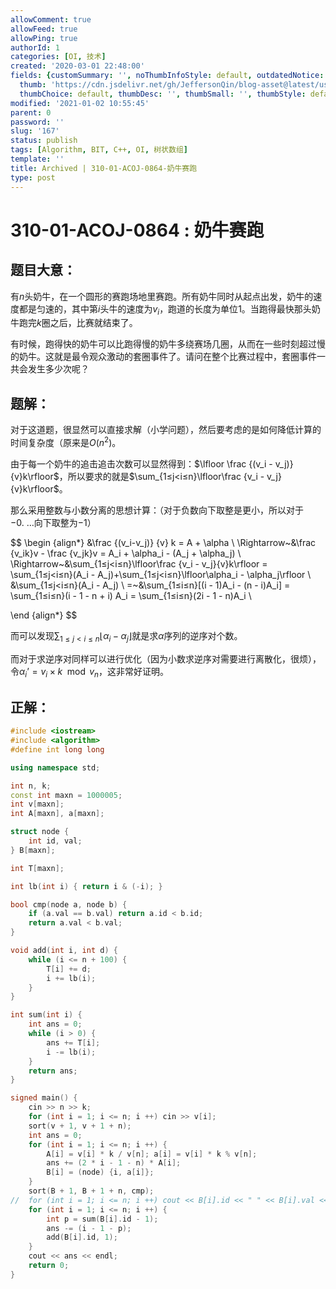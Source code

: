 ```yaml
---
allowComment: true
allowFeed: true
allowPing: true
authorId: 1
categories: [OI, 技术]
created: '2020-03-01 22:48:00'
fields: {customSummary: '', noThumbInfoStyle: default, outdatedNotice: 'no', reprint: standard,
  thumb: 'https://cdn.jsdelivr.net/gh/JeffersonQin/blog-asset@latest/usr/uploads/bg/oi_bg.png',
  thumbChoice: default, thumbDesc: '', thumbSmall: '', thumbStyle: default}
modified: '2021-01-02 10:55:45'
parent: 0
password: ''
slug: '167'
status: publish
tags: [Algorithm, BIT, C++, OI, 树状数组]
template: ''
title: Archived | 310-01-ACOJ-0864-奶牛赛跑
type: post
---
```

# 310-01-ACOJ-0864 : 奶牛赛跑

## 题目大意：

有$n$头奶牛，在一个圆形的赛跑场地里赛跑。所有奶牛同时从起点出发，奶牛的速度都是匀速的，其中第$i$头牛的速度为$v_i$，跑道的长度为单位$1$。当跑得最快那头奶牛跑完$k$圈之后，比赛就结束了。

有时候，跑得快的奶牛可以比跑得慢的奶牛多绕赛场几圈，从而在一些时刻超过慢的奶牛。这就是最令观众激动的套圈事件了。请问在整个比赛过程中，套圈事件一共会发生多少次呢？

<!--more-->

## 题解：

对于这道题，很显然可以直接求解（小学问题），然后要考虑的是如何降低计算的时间复杂度（原来是$O(n^2)$。

由于每一个奶牛的追击追击次数可以显然得到：$\lfloor \frac {(v_i - v_j)}{v}k\rfloor$，所以要求的就是$\sum_{1≤j<i≤n}\lfloor\frac {v_i - v_j}{v}k\rfloor$。

那么采用整数与小数分离的思想计算：（对于负数向下取整是更小，所以对于$-0. ~…$向下取整为$-1$）

$$
\begin {align*}
&\frac {(v_i-v_j)} {v} k = A + \alpha \\
\Rightarrow~&\frac {v_ik}v - \frac {v_jk}v = A_i + \alpha_i - (A_j + \alpha_j) \\
\Rightarrow~&\sum_{1≤j<i≤n}\lfloor\frac {v_i - v_j}{v}k\rfloor = \sum_{1≤j<i≤n}(A_i - A_j)+\sum_{1≤j<i≤n}\lfloor\alpha_i - \alpha_j\rfloor \\
&\sum_{1≤j<i≤n}(A_i - A_j) \\
=~&\sum_{1≤i≤n}[(i - 1)A_i - (n - i)A_i] = \sum_{1≤i≤n}(i - 1 - n + i) A_i = \sum_{1≤i≤n}(2i - 1 - n)A_i \\

\end {align*}
$$

而可以发现$\sum_{1≤j<i≤n} \lfloor \alpha_i - \alpha_j\rfloor$就是求$\alpha$序列的逆序对个数。

而对于求逆序对同样可以进行优化（因为小数求逆序对需要进行离散化，很烦），令$\alpha_i’ = v_i \times k \mod v_n$，这非常好证明。

## 正解：

```c++
#include <iostream>
#include <algorithm>
#define int long long

using namespace std;

int n, k;
const int maxn = 1000005;
int v[maxn];
int A[maxn], a[maxn];

struct node {
	int id, val;
} B[maxn];

int T[maxn];

int lb(int i) { return i & (-i); }

bool cmp(node a, node b) {
	if (a.val == b.val) return a.id < b.id;
	return a.val < b.val;
}

void add(int i, int d) {
	while (i <= n + 100) {
		T[i] += d;
		i += lb(i);
	}
}

int sum(int i) {
	int ans = 0;
	while (i > 0) {
		ans += T[i];
		i -= lb(i);
	}
	return ans;
}

signed main() {
	cin >> n >> k;
	for (int i = 1; i <= n; i ++) cin >> v[i];
	sort(v + 1, v + 1 + n);
	int ans = 0;
	for (int i = 1; i <= n; i ++) {
		A[i] = v[i] * k / v[n]; a[i] = v[i] * k % v[n];
		ans += (2 * i - 1 - n) * A[i];
		B[i] = (node) {i, a[i]};
	}
	sort(B + 1, B + 1 + n, cmp);
//	for (int i = 1; i <= n; i ++) cout << B[i].id << " " << B[i].val << endl;
	for (int i = 1; i <= n; i ++) {
		int p = sum(B[i].id - 1);
		ans -= (i - 1 - p);
		add(B[i].id, 1);
	}
	cout << ans << endl;
	return 0;
}
```

